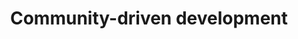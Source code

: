 ---
title: 'Community-driven development'
description: 'Ballerina is a community-driven open-source project with contributions from developers around the world. This means that developers have access to a rich ecosystem of libraries, tools, and resources that can enhance their automation workflows.'
image: 'images/usecases/integration/community-driven-development.png'
---